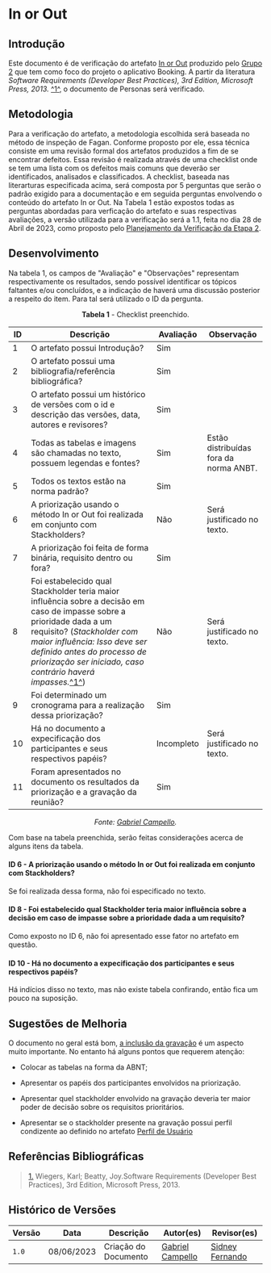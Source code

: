 # In or Out

## Introdução

Este documento é de verificação do artefato [In or Out](https://requisitos-de-software.github.io/2023.1-Booking/elicitacao/inOrOut/) produzido pelo [Grupo 2](https://requisitos-de-software.github.io/2023.1-Booking/) que tem como foco do projeto o aplicativo Booking. A partir da literatura _Software Requirements (Developer Best Practices), 3rd Edition, Microsoft Press, 2013._ <a id="FTF1" href="#FTF1Ref">^1^</a>, o documento de Personas será verificado.

## Metodologia

Para a verificação do artefato, a metodologia escolhida será baseada no método de inspeção de Fagan. Conforme proposto por ele, essa técnica consiste em uma revisão formal dos artefatos produzidos a fim de se encontrar defeitos. Essa revisão é realizada através de uma checklist onde se tem uma lista com os defeitos mais comuns que deverão ser identificados, analisados e classificados. A checklist, baseada nas literarturas especificada acima, será composta por 5 perguntas que serão o padrão exigido para a documentação e em seguida perguntas envolvendo o conteúdo do artefato In or Out. Na Tabela 1 estão expostos todas as perguntas abordadas para verficação do artefato e suas respectivas avaliações, a versão utilizada para a verificação será a 1.1, feita no dia 28 de Abril de 2023, como proposto pelo [Planejamento da Verificação da Etapa 2](../planejamento-verificacao-e2-grupo2).

## Desenvolvimento

Na tabela 1, os campos de "Avaliação" e "Observações" representam respectivamente os resultados, sendo possível identificar os tópicos faltantes e/ou concluídos, e a indicação de haverá uma discussão posterior a respeito do item. Para tal será utilizado o ID da pergunta.

<center>

**Tabela 1** - Checklist preenchido.

| ID  | Descrição                                                                                              | Avaliação | Observação |
| --- | ------------------------------------------------------------------------------------------------------ | --------- | --------- |
| 1   | O artefato possui Introdução?                                                                          |    Sim       |     |
| 2   | O artefato possui uma bibliografia/referência bibliográfica?                                           |    Sim       |   |
| 3   | O artefato possui um histórico de versões com o id e descrição das versões, data, autores e revisores? |     Sim      |  |
| 4   | Todas as tabelas e imagens são chamadas no texto, possuem legendas e fontes?                           |     Sim      | Estão distribuídas fora da norma ANBT. |
| 5   | Todos os textos estão na norma padrão?                                                                |    Sim       | 
| 6  |      A priorização usando o método In or Out foi realizada em conjunto com Stackholders?                 |    Não       | Será justificado no texto.|
| 7  |      A priorização foi feita de forma binária, requisito dentro ou fora?     |     Sim      |
| 8  |      Foi estabelecido qual Stackholder teria maior influência sobre a decisão em caso de impasse sobre a prioridade dada a um requisito? (_Stackholder com maior influência: Isso deve ser definido antes do processo de priorização ser iniciado, caso contrário haverá impasses._<a id="FTF1" href="#FTF1Ref">^1^</a>)                |     Não      | Será justificado no texto.|
| 9 | Foi determinado um cronograma para a realização dessa priorização? |  Sim  |
| 10 | Há no documento a expecificação dos participantes e seus respectivos papéis?  | Incompleto |Será justificado no texto.|
| 11 | Foram apresentados no documento os resultados da priorização e a gravação da reunião?  |  Sim |

_Fonte: [Gabriel Campello](https://github.com/g16c)._

</center>

Com base na tabela preenchida, serão feitas considerações acerca de alguns itens da tabela.

#### ID 6 - A priorização usando o método In or Out foi realizada em conjunto com Stackholders?

Se foi realizada dessa forma, não foi especificado no texto. 

#### ID 8 - Foi estabelecido qual Stackholder teria maior influência sobre a decisão em caso de impasse sobre a prioridade dada a um requisito? 

Como exposto no ID 6, não foi apresentado esse fator no artefato em questão.

#### ID 10 - Há no documento a expecificação dos participantes e seus respectivos papéis? 

Há indícios disso no texto, mas não existe tabela confirando, então fica um pouco na suposição.

## Sugestões de Melhoria

O documento no geral está bom, [a inclusão da gravação](https://requisitos-de-software.github.io/2023.1-Booking/elicitacao/inOrOut/#video-da-entrevista) é um aspecto muito importante. No entanto há alguns pontos que requerem atenção:

- Colocar as tabelas na forma da ABNT;

- Apresentar os papéis dos participantes envolvidos na priorização. 

- Apresentar quel stackholder envolvido na gravação deveria ter maior poder de decisão sobre os requisitos prioritários.

- Apresentar se o stackholder presente na gravação possui perfil condizente ao definido no artefato [Perfil de Usuário](https://requisitos-de-software.github.io/2023.1-Booking/elicitacao/perfilDeUsuario/)

## Referências Bibliográficas

> <a id="FTF1Ref" href="#FTF1">1.</a> Wiegers, Karl; Beatty, Joy.Software Requirements (Developer Best Practices), 3rd Edition, Microsoft Press, 2013.

## Histórico de Versões

Versão  | Data | Descrição | Autor(es) | Revisor(es)
-------- | ------ | ------ | ---------- | ----------
`1.0` | 08/06/2023 | Criação do Documento | [Gabriel Campello](https://github.com/g16c) | [Sidney Fernando](https://github.com/nando3d3)